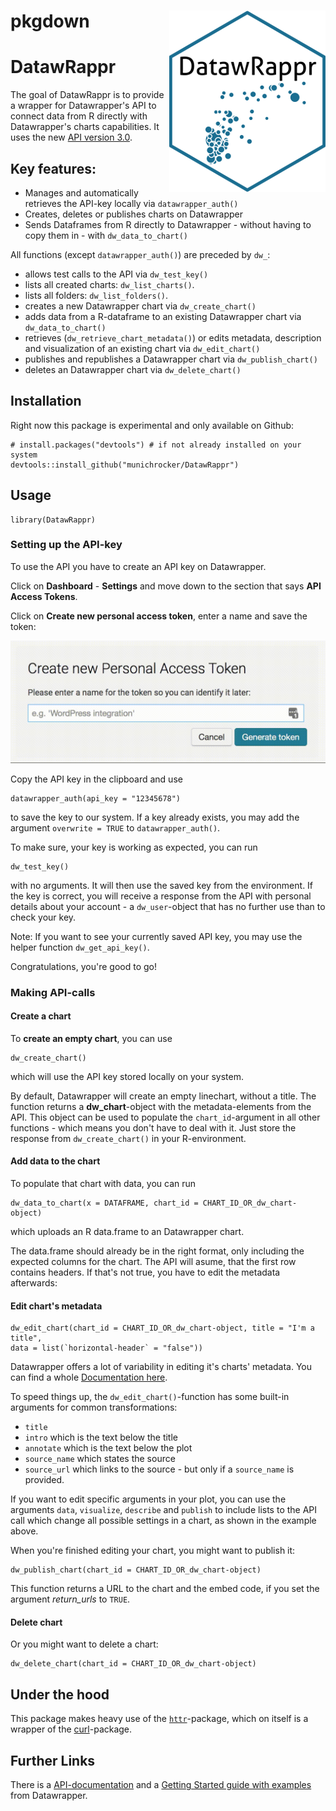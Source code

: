 # pkgdown <img src="man/figures/logo.png" align="right" />
# DatawRappr

The goal of DatawRappr is to provide a wrapper for Datawrapper's API to connect data from R directly with Datawrapper's charts capabilities. It uses the new [API version 3.0](https://developer.datawrapper.de/v3.0/docs).

## Key features:

* Manages and automatically retrieves the API-key locally via `datawrapper_auth()`
* Creates, deletes or publishes charts on Datawrapper
* Sends Dataframes from R directly to Datawrapper - without having to copy them in - with `dw_data_to_chart()`

All functions (except `datawrapper_auth()`) are preceded by `dw_`:

* allows test calls to the API via `dw_test_key()`
* lists all created charts: `dw_list_charts()`.
* lists all folders: `dw_list_folders()`.
* creates a new Datawrapper chart via `dw_create_chart()`
* adds data from a R-dataframe to an existing Datawrapper chart via `dw_data_to_chart()`
* retrieves (`dw_retrieve_chart_metadata()`) or edits metadata, description and visualization of an existing chart via `dw_edit_chart()`
* publishes and republishes a Datawrapper chart via `dw_publish_chart()`
* deletes an Datawrapper chart via `dw_delete_chart()`

## Installation

Right now this package is experimental and only available on Github:

```{r}
# install.packages("devtools") # if not already installed on your system
devtools::install_github("munichrocker/DatawRappr")
```

## Usage

```{r}
library(DatawRappr)
```

### Setting up the API-key

To use the API you have to create an API key on Datawrapper.

Click on **Dashboard** - **Settings** and move down to the section that says **API Access Tokens**.

Click on **Create new personal access token**, enter a name and save the token:

![](man/figures/gif_api_key.gif)

Copy the API key in the clipboard and use

```{r}
datawrapper_auth(api_key = "12345678")
```

to save the key to our system. If a key already exists, you may add the argument `overwrite = TRUE` to `datawrapper_auth()`.

To make sure, your key is working as expected, you can run

```{r}
dw_test_key()
```

with no arguments. It will then use the saved key from the environment. If the key is correct, you will receive a response from the API with personal details about your account - a `dw_user`-object that has no further use than to check your key.

Note: If you want to see your currently saved API key, you may use the helper function `dw_get_api_key()`.

Congratulations, you're good to go!

### Making API-calls

#### Create a chart

To **create an empty chart**, you can use

```{r}
dw_create_chart()
```

which will use the API key stored locally on your system. 

By default, Datawrapper will create an empty linechart, without a title. The function returns a **dw_chart**-object with the metadata-elements from the API. This object can be used to populate the `chart_id`-argument in all other functions - which means you don't have to deal with it. Just store the response from `dw_create_chart()` in your R-environment.

#### Add data to the chart

To populate that chart with data, you can run

```{r}
dw_data_to_chart(x = DATAFRAME, chart_id = CHART_ID_OR_dw_chart-object)
```

which uploads an R data.frame to an Datawrapper chart. 

The data.frame should already be in the right format, only including the expected columns for the chart. The API will asume, that the first row contains headers. If that's not true, you have to edit the metadata afterwards:

#### Edit chart's metadata

```{r}
dw_edit_chart(chart_id = CHART_ID_OR_dw_chart-object, title = "I'm a title", 
data = list(`horizontal-header` = "false"))
```

Datawrapper offers a lot of variability in editing it's charts' metadata. You can find a whole [Documentation here](https://developer.datawrapper.de/docs/chart-properties-1).

To speed things up, the `dw_edit_chart()`-function has some built-in arguments for common transformations:

* `title`
* `intro` which is the text below the title
* `annotate` which is the text below the plot
* `source_name` which states the source
* `source_url` which links to the source - but only if a `source_name` is provided.

If you want to edit specific arguments in your plot, you can use the arguments `data`, `visualize`, `describe` and `publish` to include lists to the API call which change all possible settings in a chart, as shown in the example above.

When you're finished editing your chart, you might want to publish it:

```{r}
dw_publish_chart(chart_id = CHART_ID_OR_dw_chart-object)
```

This function returns a URL to the chart and the embed code, if you set the argument _return_urls_ to `TRUE`.

#### Delete chart

Or you might want to delete a chart:

```{r}
dw_delete_chart(chart_id = CHART_ID_OR_dw_chart-object)
```

## Under the hood

This package makes heavy use of the [`httr`](https://github.com/r-lib/httr)-package, which on itself is a wrapper of the [curl](https://cran.r-project.org/web/packages/curl/index.html)-package.

## Further Links

There is a [API-documentation](https://developer.datawrapper.de/reference) and a [Getting Started guide with examples](https://developer.datawrapper.de/docs/getting-started) from Datawrapper.
